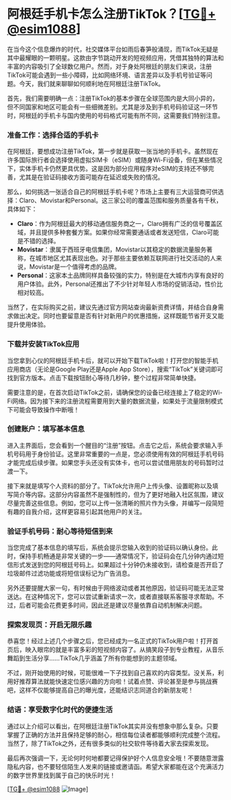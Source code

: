 # 阿根廷手机卡怎么注册TikTok？[[TG💪+ @esim1088](https://t.me/s/esim1088)]

在当今这个信息爆炸的时代，社交媒体平台如雨后春笋般涌现，而TikTok无疑是其中最耀眼的一颗明星。这款由字节跳动开发的短视频应用，凭借其独特的算法和丰富的内容吸引了全球数亿用户。然而，对于身处阿根廷的朋友们来说，注册TikTok可能会遇到一些小障碍，比如网络环境、语言差异以及手机号验证等问题。今天，我们就来聊聊如何顺利地在阿根廷注册TikTok。

首先，我们需要明确一点：注册TikTok的基本步骤在全球范围内是大同小异的，但不同国家和地区可能会有一些细微差别。尤其是涉及到手机号码验证这一环节时，阿根廷的手机卡与国内使用的号码格式可能有所不同，这需要我们特别注意。

### **准备工作：选择合适的手机卡**

在阿根廷，要想成功注册TikTok，第一步就是获取一张当地的手机卡。虽然现在许多国际旅行者会选择使用虚拟SIM卡（eSIM）或随身Wi-Fi设备，但在某些情况下，实体手机卡仍然更具优势。这是因为部分应用程序对eSIM的支持还不够完善，尤其是在验证码接收方面可能存在延迟或失败的情况。

那么，如何挑选一张适合自己的阿根廷手机卡呢？市场上主要有三大运营商可供选择：Claro、Movistar和Personal。这三家公司的覆盖范围和服务质量各有千秋，具体如下：

- **Claro**：作为阿根廷最大的移动通信服务商之一，Claro拥有广泛的信号覆盖区域，并且提供多种套餐方案。如果你经常需要通话或者发送短信，Claro可能是不错的选择。
- **Movistar**：隶属于西班牙电信集团，Movistar以其稳定的数据流量服务著称，在城市地区尤其表现出色。对于那些主要依赖互联网进行社交活动的人来说，Movistar是一个值得考虑的品牌。
- **Personal**：这家本土品牌同样具备较强的实力，特别是在大城市内享有良好的用户体验。此外，Personal还推出了不少针对年轻人市场的促销活动，性价比相对较高。

当然了，在实际购买之前，建议先通过官方网站查询最新资费详情，并结合自身需求做出决定。同时也要留意是否有针对新用户的优惠措施，这样既能节省开支又能提升使用体验。

### **下载并安装TikTok应用**

当您拿到心仪的阿根廷手机卡后，就可以开始下载TikTok啦！打开您的智能手机应用商店（无论是Google Play还是Apple App Store），搜索“TikTok”关键词即可找到官方版本。点击下载按钮耐心等待几秒钟，整个过程非常简单快捷。

需要注意的是，在首次启动TikTok之前，请确保您的设备已经连接上了稳定的Wi-Fi网络。因为接下来的注册流程需要用到大量的数据流量，如果处于流量限制模式下可能会导致操作中断哦！

### **创建账户：填写基本信息**

进入主界面后，您会看到一个醒目的“注册”按钮。点击它之后，系统会要求输入手机号码用于身份验证。这里非常重要的一点是，您必须使用有效的阿根廷手机号码才能完成后续步骤。如果您手头还没有实体卡，也可以尝试借用朋友的号码暂时过渡一下。

接下来就是填写个人资料的部分了。TikTok允许用户上传头像、设置昵称以及填写简介等内容。这部分内容虽然不是强制性的，但为了更好地融入社区氛围，建议尽量完善这些信息。例如，您可以上传一张清晰的照片作为头像，并编写一段简短有趣的自我介绍，这样更容易引起其他用户的关注。

### **验证手机号码：耐心等待短信到来**

当您完成了基本信息的填写后，系统会提示您输入收到的验证码以确认身份。此时，保持手机畅通是非常关键的一步——通常情况下，验证码会在几分钟内通过短信形式发送到您的阿根廷号码上。如果超过十分钟仍未接收到，请检查是否开启了垃圾邮件过滤功能或将短信误标记为广告消息。

另外还要提醒大家一句，有时候由于网络波动或者其他原因，验证码可能无法正常送达。在这种情况下，您可以尝试重新请求一次，或者直接联系客服寻求帮助。不过，后者可能会花费更多时间，因此还是建议尽量依靠自动机制解决问题。

### **探索发现页：开启无限乐趣**

恭喜您！经过上述几个步骤之后，您已经成为一名正式的TikTok用户啦！打开首页后，映入眼帘的就是丰富多彩的短视频内容了。从搞笑段子到专业教程，从音乐舞蹈到生活分享……TikTok几乎涵盖了所有你能想到的主题领域。

不过，刚开始使用的时候，可能很难一下子找到自己喜欢的内容类型。没关系，利用好推荐算法就能快速定位感兴趣的方向啦！试着点赞、评论甚至是参与挑战赛吧，这样不仅能够提高自己的曝光度，还能结识志同道合的新朋友呢！

### **结语：享受数字化时代的便捷生活**

通过以上介绍可以看出，在阿根廷注册TikTok其实并没有想象中那么复杂。只要掌握了正确的方法并且保持足够的耐心，相信每位读者都能够顺利完成整个流程。当然了，除了TikTok之外，还有很多类似的社交软件等待着大家去探索发现。

最后再次强调一下，无论何时何地都要记得保护好个人信息安全哦！不要随意泄露隐私内容，也不要轻信陌生人发来的链接或邀请函。希望大家都能在这个充满活力的数字世界里找到属于自己的快乐时光！

[[TG💪+ @esim1088](https://t.me/s/esim1088) ![Image](https://i.postimg.cc/4NQfJmqS/Snipaste-2025-05-13-00-14-12.png)]